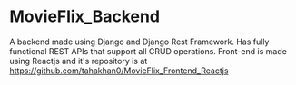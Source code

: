 # MovieFlix_Backend

A backend made using Django and Django Rest Framework. Has fully functional REST APIs that support all CRUD operations. Front-end is made using Reactjs and it's repository is at https://github.com/tahakhan0/MovieFlix_Frontend_Reactjs
